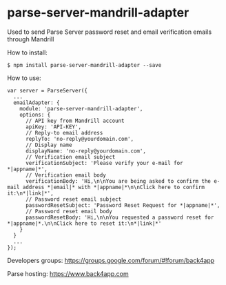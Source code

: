 # parse-server-mandrill-adapter
Used to send Parse Server password reset and email verification emails through Mandrill

How to install:
```
$ npm install parse-server-mandrill-adapter --save
```

How to use:
```
var server = ParseServer({
  ...
  emailAdapter: {
    module: 'parse-server-mandrill-adapter',
    options: {
      // API key from Mandrill account
      apiKey: 'API-KEY',
      // Reply-to email address
      replyTo: 'no-reply@yourdomain.com',
      // Display name
      displayName: 'no-reply@yourdomain.com',
      // Verification email subject
      verificationSubject: 'Please verify your e-mail for *|appname|*',
      // Verification email body
      verificationBody: 'Hi,\n\nYou are being asked to confirm the e-mail address *|email|* with *|appname|*\n\nClick here to confirm it:\n*|link|*',
      // Password reset email subject
      passwordResetSubject: 'Password Reset Request for *|appname|*',
      // Password reset email body
      passwordResetBody: 'Hi,\n\nYou requested a password reset for *|appname|*.\n\nClick here to reset it:\n*|link|*'
    }
  }
  ...
});
```

Developers groups:
https://groups.google.com/forum/#!forum/back4app

Parse hosting:
https://www.back4app.com